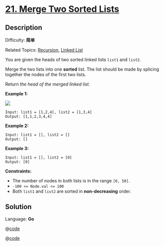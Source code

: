 # [21\. Merge Two Sorted Lists](https://leetcode.cn/problems/merge-two-sorted-lists/)

## Description

Difficulty: **简单**  

Related Topics: [Recursion](https://leetcode.cn/tag/https://leetcode.cn/tag/recursion//), [Linked List](https://leetcode.cn/tag/https://leetcode.cn/tag/linked-list//)


You are given the heads of two sorted linked lists `list1` and `list2`.

Merge the two lists into one **sorted** list. The list should be made by splicing together the nodes of the first two lists.

Return _the head of the merged linked list_.

**Example 1:**

![](https://assets.leetcode.com/uploads/2020/10/03/merge_ex1.jpg)

```
Input: list1 = [1,2,4], list2 = [1,3,4]
Output: [1,1,2,3,4,4]
```

**Example 2:**

```
Input: list1 = [], list2 = []
Output: []
```

**Example 3:**

```
Input: list1 = [], list2 = [0]
Output: [0]
```

**Constraints:**

*   The number of nodes in both lists is in the range `[0, 50]`.
*   `-100 <= Node.val <= 100`
*   Both `list1` and `list2` are sorted in **non-decreasing** order.


## Solution

Language: **Go**

@[code](@IOI/21-dp.cpp)

@[code](@IOI/21-main.cpp)
